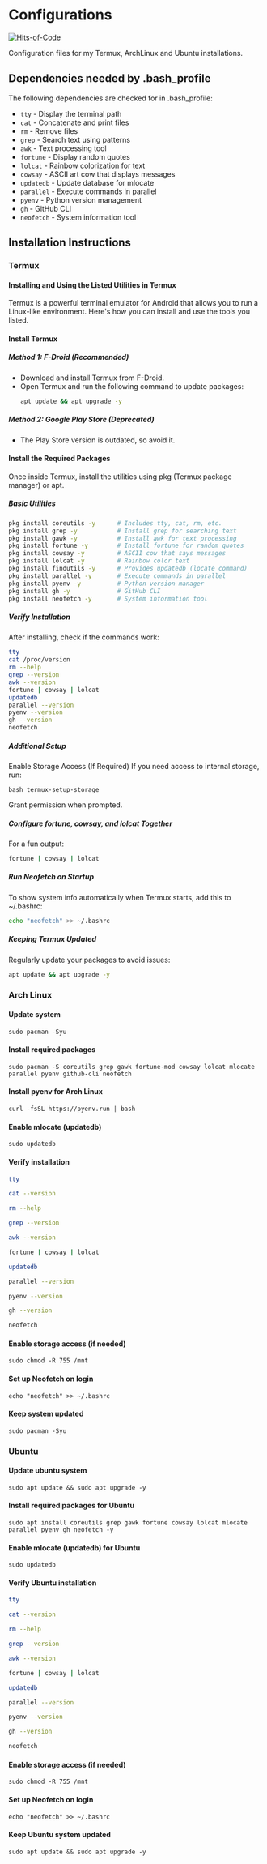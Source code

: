 # Configurations

[![Hits-of-Code](https://hitsofcode.com/github/linusjf/Configurations?branch=main)](https://hitsofcode.com/github/linusjf/Configurations/view?branch=main)

Configuration files for my Termux, ArchLinux and Ubuntu installations.

## Dependencies needed by \.bash_profile

The following dependencies are checked for in .bash_profile:

- `tty` - Display the terminal path
- `cat` - Concatenate and print files
- `rm` - Remove files
- `grep` - Search text using patterns
- `awk` - Text processing tool
- `fortune` - Display random quotes
- `lolcat` - Rainbow colorization for text
- `cowsay` - ASCII art cow that displays messages
- `updatedb` - Update database for mlocate
- `parallel` - Execute commands in parallel
- `pyenv` - Python version management
- `gh` - GitHub CLI
- `neofetch` - System information tool

## Installation Instructions

### Termux

#### Installing and Using the Listed Utilities in Termux

Termux is a powerful terminal emulator for Android that allows you to run a Linux-like environment. Here's how you can install and use the tools you listed.

#### Install Termux

##### Method 1: F-Droid (Recommended)

- Download and install Termux from F-Droid.
- Open Termux and run the following command to update packages:
  ```bash
  apt update && apt upgrade -y
  ```

##### Method 2: Google Play Store (Deprecated)

- The Play Store version is outdated, so avoid it.

#### Install the Required Packages

Once inside Termux, install the utilities using pkg (Termux package manager) or apt.

##### Basic Utilities

```bash
pkg install coreutils -y      # Includes tty, cat, rm, etc.
pkg install grep -y           # Install grep for searching text
pkg install gawk -y           # Install awk for text processing
pkg install fortune -y        # Install fortune for random quotes
pkg install cowsay -y         # ASCII cow that says messages
pkg install lolcat -y         # Rainbow color text
pkg install findutils -y      # Provides updatedb (locate command)
pkg install parallel -y       # Execute commands in parallel
pkg install pyenv -y          # Python version manager
pkg install gh -y             # GitHub CLI
pkg install neofetch -y       # System information tool
```

##### Verify Installation

After installing, check if the commands work:

```bash
tty
cat /proc/version
rm --help
grep --version
awk --version
fortune | cowsay | lolcat
updatedb
parallel --version
pyenv --version
gh --version
neofetch
```

##### Additional Setup

Enable Storage Access (If Required)
If you need access to internal storage, run:

`bash termux-setup-storage`

Grant permission when prompted.

##### Configure fortune, cowsay, and lolcat Together

For a fun output:

```bash
fortune | cowsay | lolcat
```

##### Run Neofetch on Startup

To show system info automatically when Termux starts, add this to ~/.bashrc:

```bash
echo "neofetch" >> ~/.bashrc
```

##### Keeping Termux Updated

Regularly update your packages to avoid issues:

```bash
apt update && apt upgrade -y
```

### Arch Linux

#### Update system

`sudo pacman -Syu`

#### Install required packages

`sudo pacman -S coreutils grep gawk fortune-mod cowsay lolcat mlocate parallel pyenv github-cli neofetch`

#### Install pyenv for Arch Linux

`curl -fsSL https://pyenv.run | bash`

#### Enable mlocate (updatedb)

`sudo updatedb`

#### Verify installation

```bash
tty

cat --version

rm --help

grep --version

awk --version

fortune | cowsay | lolcat

updatedb

parallel --version

pyenv --version

gh --version

neofetch
```

#### Enable storage access (if needed)

`sudo chmod -R 755 /mnt`

#### Set up Neofetch on login

`echo "neofetch" >> ~/.bashrc`

#### Keep system updated

`sudo pacman -Syu`

### Ubuntu

#### Update ubuntu system

`sudo apt update && sudo apt upgrade -y`

#### Install required packages for Ubuntu

`sudo apt install coreutils grep gawk fortune cowsay lolcat mlocate parallel pyenv gh neofetch -y`

#### Enable mlocate (updatedb) for Ubuntu

`sudo updatedb`

#### Verify Ubuntu installation

```bash
tty

cat --version

rm --help

grep --version

awk --version

fortune | cowsay | lolcat

updatedb

parallel --version

pyenv --version

gh --version

neofetch
```

#### Enable storage access (if needed)

`sudo chmod -R 755 /mnt`

#### Set up Neofetch on login

`echo "neofetch" >> ~/.bashrc`

#### Keep Ubuntu system updated

`sudo apt update && sudo apt upgrade -y`
